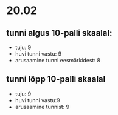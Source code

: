 # 20.02

## tunni algus 10-palli skaalal:

-   tuju: 9
-   huvi tunni vastu: 9
-   arusaamine tunni eesmärkidest: 8

## tunni lõpp 10-palli skaalal

-   tuju: 9
-   huvi tunni vastu:9
-   arusaamine tunnist: 9
